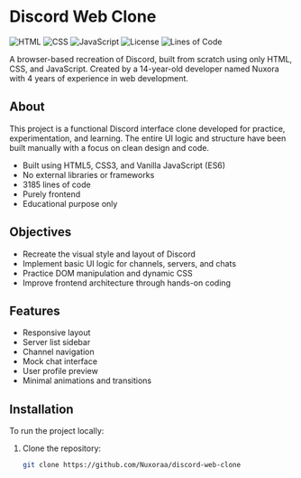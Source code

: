 # Discord Web Clone

![HTML](https://img.shields.io/badge/HTML-5-E34F26?logo=html5&logoColor=white)
![CSS](https://img.shields.io/badge/CSS-3-1572B6?logo=css3&logoColor=white)
![JavaScript](https://img.shields.io/badge/JavaScript-ES6-F7DF1E?logo=javascript&logoColor=black)
![License](https://img.shields.io/badge/License-MIT-lightgrey)
![Lines of Code](https://img.shields.io/badge/Lines%20of%20Code-3185-brightgreen)

A browser-based recreation of Discord, built from scratch using only HTML, CSS, and JavaScript. Created by a 14-year-old developer named Nuxora with 4 years of experience in web development.

## About

This project is a functional Discord interface clone developed for practice, experimentation, and learning. The entire UI logic and structure have been built manually with a focus on clean design and code.

- Built using HTML5, CSS3, and Vanilla JavaScript (ES6)
- No external libraries or frameworks
- 3185 lines of code
- Purely frontend
- Educational purpose only

## Objectives

- Recreate the visual style and layout of Discord
- Implement basic UI logic for channels, servers, and chats
- Practice DOM manipulation and dynamic CSS
- Improve frontend architecture through hands-on coding

## Features

- Responsive layout
- Server list sidebar
- Channel navigation
- Mock chat interface
- User profile preview
- Minimal animations and transitions

## Installation

To run the project locally:

1. Clone the repository:
   ```bash
   git clone https://github.com/Nuxoraa/discord-web-clone

